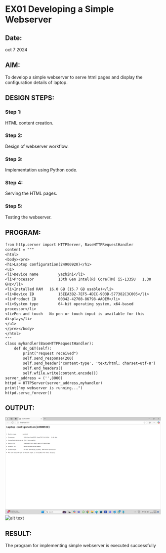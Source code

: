 # EX01 Developing a Simple Webserver
## Date:
oct 7 2024

## AIM:
To develop a simple webserver to serve html pages and display the configuration details of laptop.

## DESIGN STEPS:
### Step 1: 
HTML content creation.

### Step 2:
Design of webserver workflow.

### Step 3:
Implementation using Python code.

### Step 4:
Serving the HTML pages.

### Step 5:
Testing the webserver.

## PROGRAM:
```
from http.server import HTTPServer, BaseHTTPRequestHandler
content = """
<html>
<body><pre>
<h1>Laptop configuration(24900920)</h1> 
<u1>
<li>Device name         yazhini</li>
<li>Processor	        13th Gen Intel(R) Core(TM) i5-1335U   1.30 GHz</li>
<li>Installed RAM	16.0 GB (15.7 GB usable)</li>
<li>Device ID	        15EEA3B2-7EF5-4DEC-903D-577382C3C005</li>
<li>Product ID	        00342-42708-86798-AAOEM</li>
<li>System type	        64-bit operating system, x64-based processor</li>
<li>Pen and touch	No pen or touch input is available for this display</li>
</u1>
</pre></body>
</html>
"""
class myhandler(BaseHTTPRequestHandler):
    def do_GET(self):
        print("request received")
        self.send_response(200)
        self.send_header('content-type', 'text/html; charset=utf-8')
        self.end_headers()
        self.wfile.write(content.encode())
server_address = ('',8000)
httpd = HTTPServer(server_address,myhandler)
print("my webserver is running...")
httpd.serve_forever()
```


## OUTPUT:
![alt text](<Screenshot (35).png>)
![alt text](<Screenshot (37)-1.png>)
## RESULT:
The program for implementing simple webserver is executed successfully
